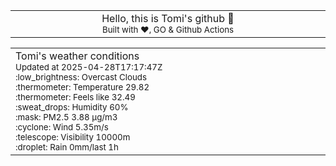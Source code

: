 
<div align="center">
<table>
<tbody>
<td align="center">
<img width="2000" height="0"><br>
Hello, this is Tomi's github 👋<br>
<sup>Built with ❤️, GO & Github Actions</sup><br>
<img width="2000" height="0">
</td>
</tbody>
</table>
</div>
<table>
<tbody>
<td align="left">
<img width="2000" height="0"><br>
Tomi's weather conditions<br>
<sup>Updated at 2025-04-28T17:17:47Z</sup><br>
<sup>:low_brightness: Overcast Clouds</sup><br>
<sup>:thermometer: Temperature 29.82 </sup><br>
<sup>:thermometer: Feels like 32.49</sup><br>
<sup>:sweat_drops: Humidity 60%</sup><br>
<sup>:mask: PM2.5 3.88 μg/m3</sup><br>
<sup>:cyclone: Wind 5.35m/s </sup><br>
<sup>:telescope: Visibility 10000m </sup><br>
<sup>:droplet: Rain 0mm/last 1h </sup><br>
<img width="2000" height="0">
</td>
<td align="left">
<img width="2000" height="0"><br>
<br>
<img width="2000" height="0">
</td>
</tbody>
</table>
</div>
    